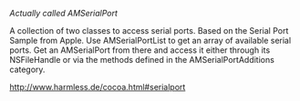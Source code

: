 *Actually called AMSerialPort*

A collection of two classes to access serial ports. Based on the Serial Port Sample from Apple. Use AMSerialPortList to get an array of available serial ports. Get an AMSerialPort from there and access it either through its NSFileHandle or via the methods defined in the AMSerialPortAdditions category. 

http://www.harmless.de/cocoa.html#serialport
